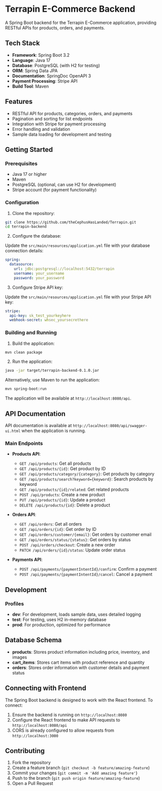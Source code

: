 # Terrapin E-Commerce Backend

A Spring Boot backend for the Terrapin E-Commerce application, providing RESTful APIs for products, orders, and payments.

## Tech Stack

- **Framework**: Spring Boot 3.2
- **Language**: Java 17
- **Database**: PostgreSQL (with H2 for testing)
- **ORM**: Spring Data JPA
- **Documentation**: SpringDoc OpenAPI 3
- **Payment Processing**: Stripe API
- **Build Tool**: Maven

## Features

- RESTful API for products, categories, orders, and payments
- Pagination and sorting for list endpoints
- Integration with Stripe for payment processing
- Error handling and validation
- Sample data loading for development and testing

## Getting Started

### Prerequisites

- Java 17 or higher
- Maven
- PostgreSQL (optional, can use H2 for development)
- Stripe account (for payment functionality)

### Configuration

1. Clone the repository:

```bash
git clone https://github.com/theCephusHasLanded/Terrapin.git
cd terrapin-backend
```

2. Configure the database:

Update the `src/main/resources/application.yml` file with your database connection details:

```yaml
spring:
  datasource:
    url: jdbc:postgresql://localhost:5432/terrapin
    username: your_username
    password: your_password
```

3. Configure Stripe API key:

Update the `src/main/resources/application.yml` file with your Stripe API key:

```yaml
stripe:
  api-key: sk_test_yourkeyhere
  webhook-secret: whsec_yoursecrethere
```

### Building and Running

1. Build the application:

```bash
mvn clean package
```

2. Run the application:

```bash
java -jar target/terrapin-backend-0.1.0.jar
```

Alternatively, use Maven to run the application:

```bash
mvn spring-boot:run
```

The application will be available at `http://localhost:8080/api`.

## API Documentation

API documentation is available at `http://localhost:8080/api/swagger-ui.html` when the application is running.

### Main Endpoints

- **Products API**:
  - `GET /api/products`: Get all products
  - `GET /api/products/{id}`: Get product by ID
  - `GET /api/products/category/{category}`: Get products by category
  - `GET /api/products/search?keyword={keyword}`: Search products by keyword
  - `GET /api/products/{id}/related`: Get related products
  - `POST /api/products`: Create a new product
  - `PUT /api/products/{id}`: Update a product
  - `DELETE /api/products/{id}`: Delete a product

- **Orders API**:
  - `GET /api/orders`: Get all orders
  - `GET /api/orders/{id}`: Get order by ID
  - `GET /api/orders/customer/{email}`: Get orders by customer email
  - `GET /api/orders/status/{status}`: Get orders by status
  - `POST /api/orders/checkout`: Create a new order
  - `PATCH /api/orders/{id}/status`: Update order status

- **Payments API**:
  - `POST /api/payments/{paymentIntentId}/confirm`: Confirm a payment
  - `POST /api/payments/{paymentIntentId}/cancel`: Cancel a payment

## Development

### Profiles

- **dev**: For development, loads sample data, uses detailed logging
- **test**: For testing, uses H2 in-memory database
- **prod**: For production, optimized for performance

## Database Schema

- **products**: Stores product information including price, inventory, and images
- **cart_items**: Stores cart items with product reference and quantity
- **orders**: Stores order information with customer details and payment status

## Connecting with Frontend

The Spring Boot backend is designed to work with the React frontend. To connect:

1. Ensure the backend is running on `http://localhost:8080`
2. Configure the React frontend to make API requests to `http://localhost:8080/api`
3. CORS is already configured to allow requests from `http://localhost:3000`

## Contributing

1. Fork the repository
2. Create a feature branch (`git checkout -b feature/amazing-feature`)
3. Commit your changes (`git commit -m 'Add amazing feature'`)
4. Push to the branch (`git push origin feature/amazing-feature`)
5. Open a Pull Request